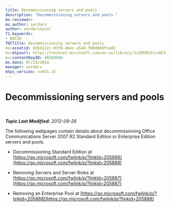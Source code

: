 ```yaml
---
title: Decommissioning servers and pools
description: "Decommissioning servers and pools."
ms.reviewer: 
ms.author: serdars
author: serdarsoysal
f1.keywords:
- NOCSH
TOCTitle: Decommissioning servers and pools
ms:assetid: 83bb222c-03f8-46ec-a54d-f80d00dfced2
ms:mtpsurl: https://technet.microsoft.com/en-us/library/JJ205053(v=OCS.15)
ms:contentKeyID: 48184694
ms.date: 07/23/2014
manager: serdars
mtps_version: v=OCS.15
---
```


# Decommissioning servers and pools

<div data-xmlns="http://www.w3.org/1999/xhtml">

<div class="topic" data-xmlns="http://www.w3.org/1999/xhtml" data-msxsl="urn:schemas-microsoft-com:xslt" data-cs="https://msdn.microsoft.com/">

<div data-asp="https://msdn2.microsoft.com/asp">



</div>

<div id="mainSection">

<div id="mainBody">

<span> </span>

_**Topic Last Modified:** 2012-09-26_

The following webpages contain details about decommissioning Office Communications Server 2007 R2 Standard Edition or Enterprise Edition servers and pools.

  - Decommissioning Standard Edition at [https://go.microsoft.com/fwlink/p/?linkId=205889](https://go.microsoft.com/fwlink/p/?linkid=205889)

  - Removing Servers and Server Roles at [https://go.microsoft.com/fwlink/p/?linkId=205887](https://go.microsoft.com/fwlink/p/?linkid=205887)

  - Removing an Enterprise Pool at [https://go.microsoft.com/fwlink/p/?linkId=205888](https://go.microsoft.com/fwlink/p/?linkid=205888)

</div>

<span> </span>

</div>

</div>

</div>

